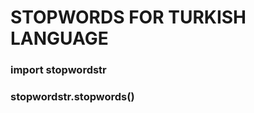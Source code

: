 <h1>STOPWORDS FOR TURKISH LANGUAGE</h1>
<h3>import stopwordstr</h3></h3>
<h3>stopwordstr.stopwords()</h3>